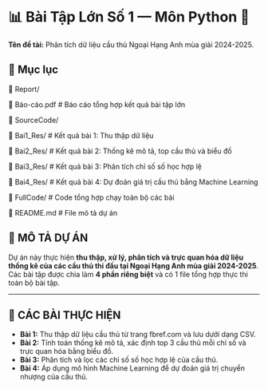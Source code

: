 # 📊 Bài Tập Lớn Số 1 — Môn Python 🐍

**Tên đề tài:** Phân tích dữ liệu cầu thủ Ngoại Hạng Anh mùa giải 2024-2025.

## 📑 Mục lục

📁 Report/

📄 Báo-cáo.pdf # Báo cáo tổng hợp kết quả bài tập lớn

📁 SourceCode/

📁 Bai1_Res/ # Kết quả bài 1: Thu thập dữ liệu

📁 Bai2_Res/ # Kết quả bài 2: Thống kê mô tả, top cầu thủ và biểu đồ

📁 Bai3_Res/ # Kết quả bài 3: Phân tích chỉ số số học hợp lệ

📁 Bai4_Res/ # Kết quả bài 4: Dự đoán giá trị cầu thủ bằng Machine Learning

📁 FullCode/ # Code tổng hợp chạy toàn bộ các bài

📄 README.md # File mô tả dự án

## 📝 MÔ TẢ DỰ ÁN

Dự án này thực hiện **thu thập, xử lý, phân tích và trực quan hóa dữ liệu thống kê của các cầu thủ thi đấu tại Ngoại Hạng Anh mùa giải 2024-2025**.  
Các bài tập được chia làm **4 phần riêng biệt** và có 1 file tổng hợp thực thi toàn bộ bài tập.

---

## 📌 CÁC BÀI THỰC HIỆN

- **Bài 1:** Thu thập dữ liệu cầu thủ từ trang fbref.com và lưu dưới dạng CSV.
- **Bài 2:** Tính toán thống kê mô tả, xác định top 3 cầu thủ mỗi chỉ số và trực quan hóa bằng biểu đồ.
- **Bài 3:** Phân tích và lọc các chỉ số số học hợp lệ của cầu thủ.
- **Bài 4:** Áp dụng mô hình Machine Learning để dự đoán giá trị chuyển nhượng của cầu thủ.


